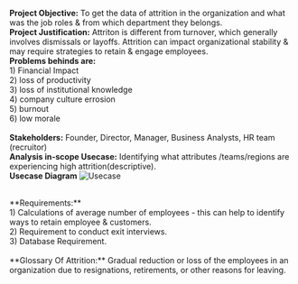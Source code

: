 **Project Objective:** 
                 To get the data of attrition in the organization and what was the job roles & from which department they belongs.
<br>
**Project Justification:** 
                 Attriton is different from turnover, which generally involves dismissals or layoffs. Attrition can impact organizational stability & may 
                 require strategies to retain & engage employees. 
<br> 
**Problems behinds are:** <br>
                    1) Financial Impact<br>
                    2) loss of productivity<br>
                    3) loss of institutional knowledge<br> 
                    4) company culture errosion<br>
                    5) burnout<br>
                    6) low morale<br>
<br>
**Stakeholders:** 
              Founder, Director, Manager, Business Analysts, HR team (recruitor)
<br>
**Analysis in-scope Usecase:** 
              Identifying what attributes /teams/regions are experiencing high attrition(descriptive).
<br>
**Usecase Diagram**
![Usecase](https://github.com/user-attachments/assets/4acc887f-3a79-45d3-bd51-7e3ed0cfdf21)

<br>
**Requirements:**<br>
              1) Calculations of average number of employees - this can help to identify ways to retain employee & customers.<br>
              2) Requirement to conduct exit interviews.<br>
              3) Database Requirement.<br>
              <br>
**Glossary Of Attrition:** 
              Gradual reduction or loss of the employees in an organization due to resignations, retirements, or other reasons for leaving.


